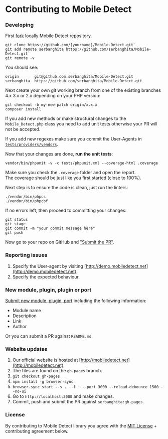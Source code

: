 # Contributing to Mobile Detect

### Developing

First [fork](https://help.github.com/articles/fork-a-repo/#fork-an-example-repository) locally Mobile Detect repository. 

```
git clone https://github.com/[yourname]/Mobile-Detect.git`
git add remote serbanghita https://github.com/serbanghita/Mobile-Detect.git`
git remote -v
```

You should see:

```
origin       git@github.com:serbanghita/Mobile-Detect.git
serbanghita  https://github.com/serbanghita/Mobile-Detect.git
```

Next create your own git working branch from one of the existing branches 4.x 3.x or 2.x
depending on your PHP version:

```
git checkout -b my-new-patch origin/x.x.x
composer install
```

If you add new methods or make structural changes to the `Mobile_Detect.php` class you need to add unit tests
otherwise your PR will not be accepted.

If you add new regexes make sure you commit the User-Agents in [`tests/providers/vendors`](https://github.com/serbanghita/Mobile-Detect/tree/master/tests/providers/vendors).

Now that your changes are done, **run the unit tests**:

```
vendor/bin/phpunit -v -c tests/phpunit.xml --coverage-html .coverage
```

Make sure you check the `.coverage` folder and open the report. \
The coverage should be just like you first started (close to 100%).

Next step is to ensure the code is clean, just run the linters:

```
./vendor/bin/phpcs
./vendor/bin/phpcbf
```

If no errors left, then proceed to committing your changes:

```
git status
git stage
git commit -m "your commit message here"
git push
```

Now go to your repo on GitHub and ["Submit the PR"](https://help.github.com/articles/about-pull-requests/).

### Reporting issues

1. Specify the User-agent by visiting [http://demo.mobiledetect.net](http://demo.mobiledetect.net).
2. Specify the expected behaviour.

### New module, plugin, plugin or port

[Submit new module, plugin, port](issues/new?title=New%203rd%20party%20module&body=Name,%20Link%20and%20Description%20of%20the%20module.)
 including the following information:
* Module name
* Description
* Link
* Author

Or you can submit a PR against `README.md`.

### Website updates

1. Our official website is hosted at [http://mobiledetect.net](http://mobiledetect.net).
2. The files are found on the `gh-pages` branch.
3. `git checkout gh-pages`
4. `npm install -g browser-sync`
5. `browser-sync start --s . --f . --port 3000 --reload-debounce 1500 --no-ui`
6. Go to `http://localhost:3000` and make changes.
7. Commit, push and submit the PR against `serbanghita:gh-pages`.

### License

By contributing to Mobile Detect library you agree with the [MIT License](LICENSE) + contributing agreement below.